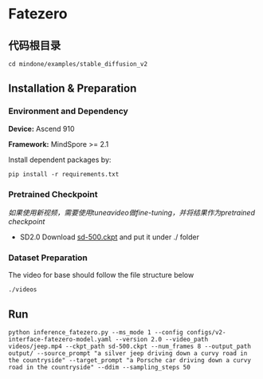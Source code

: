# Fatezero

## 代码根目录

```
cd mindone/examples/stable_diffusion_v2
```



## Installation & Preparation

### Environment and Dependency

**Device:** Ascend 910

**Framework:** MindSpore >= 2.1

Install dependent packages by:

```
pip install -r requirements.txt
```

### Pretrained Checkpoint

*如果使用新视频，需要使用tuneavideo做fine-tuning，并将结果作为pretrained checkpoint*

- SD2.0 Download [sd-500.ckpt](../../../sd-500.ckpt) and put it under ./ folder

  

### Dataset Preparation  

The video for base should follow the file structure below

```
./videos
```

## Run

```
python inference_fatezero.py --ms_mode 1 --config configs/v2-interface-fatezero-model.yaml --version 2.0 --video_path videos/jeep.mp4 --ckpt_path sd-500.ckpt --num_frames 8 --output_path output/ --source_prompt "a silver jeep driving down a curvy road in the countryside" --target_prompt "a Porsche car driving down a curvy road in the countryside" --ddim --sampling_steps 50
```



